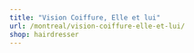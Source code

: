 ```yaml
---
title: "Vision Coiffure, Elle et lui"
url: /montreal/vision-coiffure-elle-et-lui/
shop: hairdresser
---
```

